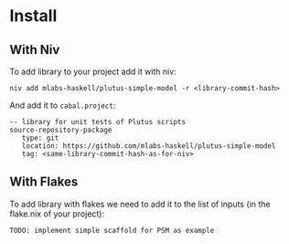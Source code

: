 # Install

## With Niv

To add library to your project add it with niv:

```
niv add mlabs-haskell/plutus-simple-model -r <library-commit-hash>
```

And add it to `cabal.project`:

```
-- library for unit tests of Plutus scripts                                                                                       
source-repository-package
   type: git                                                                                                                         
   location: https://github.com/mlabs-haskell/plutus-simple-model
   tag: <same-library-commit-hash-as-for-niv>                                                                              
```

## With Flakes

To add library with flakes we need to add it to the list of inputs (in the flake.nix of your project):
```
TODO: implement simple scaffold for PSM as example
```

